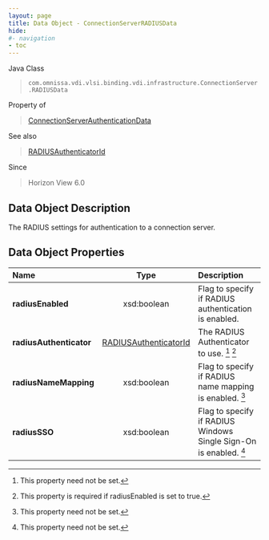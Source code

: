 ```yaml
---
layout: page
title: Data Object - ConnectionServerRADIUSData
hide:
#- navigation
- toc
---
```






Java Class
> `com.omnissa.vdi.vlsi.binding.vdi.infrastructure.ConnectionServer.RADIUSData`

Property of
> [ConnectionServerAuthenticationData](vdi.infrastructure.ConnectionServer.AuthenticationData.md#field_detail)

See also
> [RADIUSAuthenticatorId](vdi.entity.RADIUSAuthenticatorId.md)

Since
> Horizon View 6.0


## Data Object Description

The RADIUS settings for authentication to a connection server.

## Data Object Properties

 Name | Type | Description
:---|:---:|:---
**radiusEnabled**|  xsd:boolean|  Flag to specify if RADIUS authentication is enabled.
**radiusAuthenticator**| [RADIUSAuthenticatorId](vdi.entity.RADIUSAuthenticatorId.md)|  The RADIUS Authenticator to use. [^1] [^250]
**radiusNameMapping**|  xsd:boolean|  Flag to specify if RADIUS name mapping is enabled. [^1]
**radiusSSO**|  xsd:boolean|  Flag to specify if RADIUS Windows Single Sign-On is enabled. [^1]


 


[^1]: This property need not be set.
[^250]: This property is required if radiusEnabled is set to true.